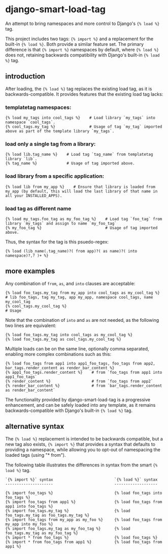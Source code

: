 django-smart-load-tag
=====================

An attempt to bring namespaces and more control to Django's `{% load %}` tag.

This project includes two tags: `{% import %}` and a replacement for the built-in `{% load %}`. Both provide a similar feature set. The primary difference is that `{% import %}` namespaces by default, where `{% load %}` does not, retaining backwards compatibility with Django's built-in `{% load %}` tag.

introduction
------------

After loading, the `{% load %}` tag replaces the existing load tag, as it is backwards-compatible. It provides features that the existing load tag lacks:

### templatetag namespaces:

    {% load my_tags into cool_tags %}    # Load library `my_tags` into namespace `cool_tags`.
    {% cool_tags.my_tag %}               # Usage of tag `my_tag` imported above as part of the template library `my_tags`.

### load only a single tag from a library:

    {% load lib.tag_name %}    # Load tag `tag_name` from templatetag library `lib`.
    {% tag_name %}             # Usage of tag imported above.

### load library from a specific application:

    {% load lib from my_app %}    # Ensure that library is loaded from my_app (by default, this will load the last library of that name in all your INSTALLED_APPS).

### load tag as different name

    {% load my_tags.foo_tag as my_foo_tag %}    # Load tag `foo_tag` from library `my_tags` and assign to name `my_foo_tag`
    {% my_foo_tag %}                            # Usage of tag imported above.

Thus, the syntax for the tag is this psuedo-regex:

    {% load (lib_name(.tag_name)?( from app)?( as name)?( into namespace)?,? )+ %}

more examples
-------------

Any combination of `from`, `as`, and `into` clauses are acceptable:

    {% load foo_tags.my_tag from my_app into cool_tags as my_cool_tag %}    # lib foo_tags, tag my_tag, app my_app, namespace cool_tags, name my_cool_tag
    {% cool_tags.my_cool_tag %}                                             # Usage

Note that the combination of `into` and `as` are not needed, as the following two lines are equivalent:

    {% load foo_tags.my_tag into cool_tags as my_cool_tag %}
    {% load foo_tags.my_tag as cool_tags.my_cool_tag %}

Multiple loads can be on the same line, optionally comma separated, enabling more complex combinations such as this:

    {% load foo_tags from app1 into app1_foo_tags, foo_tags from app2, bar_tags.render_content as render_bar_content %}
    {% app1_foo_tags.render_content %}    # from `foo_tags from app1 into app1_foo_tags`
    {% render_content %}                  # from `foo_tags from app2`
    {% render_bar_content %}              # from `bar_tags.render_content as render_bar_content`

The functionality provided by django-smart-load-tag is a progressive enhancement, and can be safely loaded into any template, as it remains backwards-compatible with Django's built-in `{% load %}` tag.

alternative syntax
------------------

The `{% load %}` replacement is intended to be backwards compatible, but a new tag also exists, `{% import %}` that provides a syntax that defaults to providing a namespace, while allowing you to opt-out of namespacing the loaded tags (using "* from").

The following table illustrates the differences in syntax from the smart `{% load %}` tag.

    `{% import %}` syntax                           `{% load %}` syntax
    ---------------------                           -------------------

    {% import foo_tags %}                           {% load foo_tags into foo_tags %}
    {% import foo_tags from app1 %}                 {% load foo_tags from app1 into foo_tags %}
    {% import foo_tags.my_tag %}                    {% load foo_tags.my_tag as foo_tags.my_tag %}
    {% import foo_tags from my_app as my_foo %}     {% load foo_tags from my_app into my_foo %}
    {% import foo_tags.my_tag as my_foo_tag %}      {% load foo_tags.my_tag as my_foo_tag %}
    {% import * from foo_tags %}                    {% load foo_tags %}
    {% import * from foo_tags from app1 %}          {% load foo_tags from app1 %}
